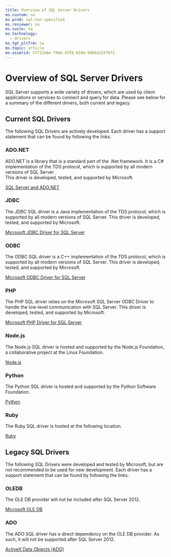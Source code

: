 ```yaml
---
title: Overview of SQL Server Drivers
ms.custom: na
ms.prod: sql-non-specified
ms.reviewer: na
ms.suite: na
ms.technology: 
  - drivers
ms.tgt_pltfrm: na
ms.topic: article
ms.assetid: 57f13a0e-f966-43f8-8188-9d66a15376f2
---
```

# Overview of SQL Server Drivers
SQL Server supports a wide variety of drivers, which are used by client applications or services to connect and query for data.  Please see below for a summary of the different drivers, both current and legacy.  
  
## Current SQL Drivers  
The following SQL Drivers are actively developed. Each driver has a support statement that can be found by following the links.  
  
### ADO.NET  
ADO.NET is a library that is a standard part of the .Net framework.  It is a C\# implementation of the TDS protocol, which is supported by all modern versions of SQL Server.    
						  This driver is developed, tested, and supported by Microsoft.  
  
[SQL Server and ADO.NET](https://msdn.microsoft.com/library/kb9s9ks0.aspx)  
  
### JDBC  
The JDBC SQL driver is a Java implementation of the TDS protocol, which is supported by all modern versions of SQL Server.  This driver is developed, tested, and supported by Microsoft.  
  
[Microsoft JDBC Driver for SQL Server](../content/Microsoft-JDBC-Driver-for-SQL-Server.md)  
  
### ODBC  
The ODBC SQL driver is a C\+\+ implementation of the TDS protocol, which is supported by all modern versions of SQL Server.  This driver is developed, tested, and supported by Microsoft.  
  
[Microsoft ODBC Driver for SQL Server](../content/Microsoft-ODBC-Driver-for-SQL-Server.md)  
  
### PHP  
The PHP SQL driver relies on the Microsoft SQL Server ODBC Driver to handle the low\-level communication with SQL Server.  This driver is developed, tested, and supported by Microsoft.  
  
[Microsoft PHP Driver for SQL Server](../content/Microsoft-PHP-Driver-for-SQL-Server.md)  
  
### Node.js  
The Node.js SQL driver is hosted and supported by the Node.js Foundation, a collaborative project at the Linux Foundation.  
  
[Node.js](https://nodejs.org)  
  
### Python  
The Python SQL driver is hosted and supported by the Python Software Foundation.  
  
[Python](https://www.python.org/)  
  
### Ruby  
The Ruby SQL driver is hosted at the following location.  
  
[Ruby](https://www.ruby-lang.org/)  
  
## Legacy SQL Drivers  
The following SQL Drivers were developed and tested by Microsoft, but are not recommended to be used for new development. Each driver has a support statement that can be found by following the links.  
  
### OLEDB  
The OLE DB provider will not be included after SQL Server 2012.  
  
[Microsoft OLE DB](https://msdn.microsoft.com/library/ms722784.aspx)  
  
### ADO  
The ADO SQL driver has a direct dependency on the OLE DB provider.  As such, it will not be supported after SQL Server 2012.  
  
[ActiveX Data Objects &#40;ADO&#41;](../content/ActiveX-Data-Objects--ADO-.md)  
  
